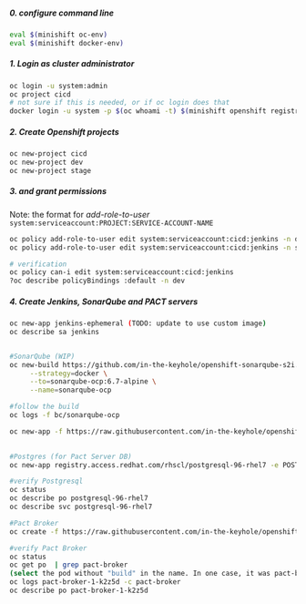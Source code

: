 ##### 0. configure command line 
```sh
eval $(minishift oc-env)
eval $(minishift docker-env)
```

##### 1. Login as cluster administrator
```sh
oc login -u system:admin
oc project cicd
# not sure if this is needed, or if oc login does that
docker login -u system -p $(oc whoami -t) $(minishift openshift registry)
```

##### 2. Create Openshift projects 
```sh
oc new-project cicd
oc new-project dev 
oc new-project stage
```
##### 3. and grant permissions 
Note: the format for *add-role-to-user* `system:serviceaccount:PROJECT:SERVICE-ACCOUNT-NAME`

```sh
oc policy add-role-to-user edit system:serviceaccount:cicd:jenkins -n dev
oc policy add-role-to-user edit system:serviceaccount:cicd:jenkins -n stage

# verification 
oc policy can-i edit system:serviceaccount:cicd:jenkins
?oc describe policyBindings :default -n dev
```


##### 4. Create Jenkins, SonarQube and PACT servers 
```sh
oc new-app jenkins-ephemeral (TODO: update to use custom image)
oc describe sa jenkins


#SonarQube (WIP)
oc new-build https://github.com/in-the-keyhole/openshift-sonarqube-s2i.git \
     --strategy=docker \
     --to=sonarqube-ocp:6.7-alpine \
     --name=sonarqube-ocp

#follow the build
oc logs -f bc/sonarqube-ocp

oc new-app -f https://raw.githubusercontent.com/in-the-keyhole/openshift-sonarqube-s2i/master/openshift/sonarqube-postgresql-template.yml -p SONARQUBE_VERSION=6.7 -p POSTGRESQL_PASSWORD=sonar
     

#Postgres (for Pact Server DB)
oc new-app registry.access.redhat.com/rhscl/postgresql-96-rhel7 -e POSTGRESQL_USER=pactuser -e POSTGRESQL_PASSWORD=pactpass -e POSTGRESQL_DATABASE=pactdb -n cicd

#verify Postgresql
oc status 
oc describe po postgresql-96-rhel7
oc describe svc postgresql-96-rhel7

#Pact Broker
oc create -f https://raw.githubusercontent.com/in-the-keyhole/openshift-cicd/master/templates/pact-server-template.yaml?token=ABVra3oqKy2LfpP9VpomBultugGpPZdGks5artk0wA%3D%3D -n cicd

#verify Pact Broker
oc status 
oc get po  | grep pact-broker
(select the pod without "build" in the name. In one case, it was pact-broker-1-k2z5d
oc logs pact-broker-1-k2z5d -c pact-broker
oc describe po pact-broker-1-k2z5d
```



